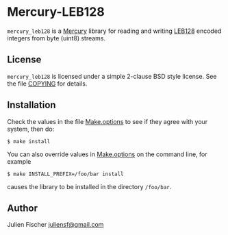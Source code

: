 # Mercury-LEB128

`mercury_leb128` is a [Mercury](http://www.mercurylang.org) library for reading
and writing [LEB128](https://en.wikipedia.org/wiki/LEB128) encoded integers from
byte (uint8) streams.

## License

`mercury_leb128` is licensed under a simple 2-clause BSD style license.  See the
file [COPYING](COPYING) for details.

## Installation

Check the values in the file [Make.options](Make.options) to see if they agree
with your system, then do:

    $ make install

You can also override values in [Make.options](Make.options) on the command
line, for example

    $ make INSTALL_PREFIX=/foo/bar install

causes the library to be installed in the directory `/foo/bar`.

## Author

Julien Fischer <juliensf@gmail.com>
